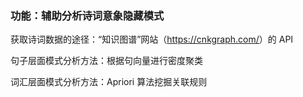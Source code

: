 ### 功能：辅助分析诗词意象隐藏模式

获取诗词数据的途径：“知识图谱”网站（<https://cnkgraph.com/>）的 API

句子层面模式分析方法：根据句向量进行密度聚类

词汇层面模式分析方法：Apriori 算法挖掘关联规则

